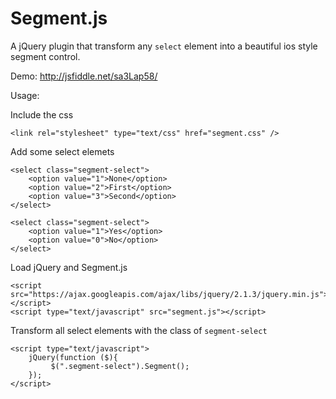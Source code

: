 # Segment.js
A jQuery plugin that transform any `select` element into a beautiful ios style segment control.

Demo: http://jsfiddle.net/sa3Lap58/

Usage:

Include the css

```
<link rel="stylesheet" type="text/css" href="segment.css" />
```

Add some select elemets

```
<select class="segment-select">
	<option value="1">None</option>
	<option value="2">First</option>
	<option value="3">Second</option>
</select>

<select class="segment-select">
	<option value="1">Yes</option>
	<option value="0">No</option>
</select>
```

Load jQuery and Segment.js 

```
<script src="https://ajax.googleapis.com/ajax/libs/jquery/2.1.3/jquery.min.js"></script>
<script type="text/javascript" src="segment.js"></script>
```

Transform all select elements with the class of `segment-select`

```
<script type="text/javascript">
	jQuery(function ($){
	     $(".segment-select").Segment();
	});
</script>
```

